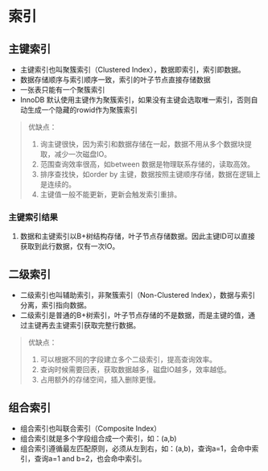 # 索引

## 主键索引
- 主键索引也叫聚簇索引（Clustered Index），数据即索引，索引即数据。
- 数据存储顺序与索引顺序一致，索引的叶子节点直接存储数据
- 一张表只能有一个聚簇索引
- InnoDB 默认使用主键作为聚簇索引，如果没有主键会选取唯一索引，否则自动生成一个隐藏的rowid作为聚簇索引


> 优缺点：
> 1. 询主键很快，因为索引和数据存储在一起，数据不用从多个数据块提取，减少一次磁盘IO。
> 2. 范围查询效率很高，如between 数据是物理联系存储的，读取高效。
> 3. 排序查找快，如order by 主键，数据按照主键顺序存储，数据在逻辑上是连续的。
> 4. 主键值一般不能更新，更新会触发索引重排。


### 主键索引结果
1. 数据和主键索引以B+树结构存储，叶子节点存储数据。因此主键ID可以直接获取到此行数据，仅有一次IO。


## 二级索引
- 二级索引也叫辅助索引，非聚簇索引（Non-Clustered Index），数据与索引分离，索引指向数据。
- 二级索引是普通的B+树索引，叶子节点存储的不是数据，而是主键的值，通过主键再去主键索引获取完整行数据。

> 优缺点：
> 1. 可以根据不同的字段建立多个二级索引，提高查询效率。
> 2. 查询时候需要回表，获取数据越多，磁盘IO越多，效率越低。
> 3. 占用额外的存储空间，插入删除更慢。

## 组合索引
- 组合索引也叫联合索引（Composite Index）
- 组合索引就是多个字段组合成一个索引，如：(a,b)
- 组合索引遵循最左匹配原则，必须从左到右，如：(a,b)，查询a=1，会命中索引，查询a=1 and b=2，也会命中索引。
